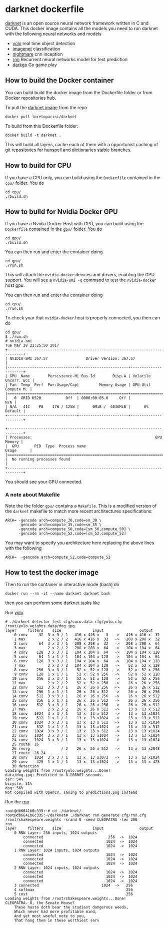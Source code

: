 # darknet dockerfile
[darknet](http://pjreddie.com/darknet/) is an open source neural network framework written in C and CUDA. This docker image contains all the models you need to run darknet with the following neural networks and models

- [yolo](http://pjreddie.com/darknet/yolo/) real time object detection
- [imagenet](http://pjreddie.com/darknet/imagenet/) classification
- [nightmare](http://pjreddie.com/darknet/nightmare/) cnn inception
- [rnn](http://pjreddie.com/darknet/rnns-in-darknet/) Recurrent neural networks model for text prediction
- [darkgo](http://pjreddie.com/darknet/darkgo-go-in-darknet/) Go game play

## How to build the Docker container
You can build build the docker image from the Dockerfile folder or from Docker repositories hub.

To pull the [darknet image](https://store.docker.com/community/images/loretoparisi/darknet) from the repo

```
docker pull loretoparisi/darknet
```

To build from this Dockerfile folder:

```
docker build -t darknet .
```

This will build all layers, cache each of them with a opportunist caching of git repositories for hunspell and dictionaries stable branches.

## How to build for CPU
If you have a CPU only, you can build using the `Dockerfile` contained in the `cpu/` folder. You do

```
cd cpu/
./build.sh
```

## How to build for Nvidia Docker GPU
If you have a Nvidia Docker Host with GPU, you can build using the `Dockerfile` contained in the `gpu/` folder. You do
```
cd gpu/
./build.sh
```

You can then run and enter the container doing
```
cd gpu/
./run.sh
```

This will attach the `nvidia-docker` devices and drivers, enabling the GPU support. You will see a `nvidia-smi -q` command to test the `nvidia-docker` host gpu.

You can then run and enter the container doing
```
cd cpu/
./run.sh
```

To check your that `nvidia-docker` host is properly connected, you then can do

```
cd gpu/
$ ./run.sh 
# nvidia-smi
Tue Mar 28 22:25:50 2017       
+-----------------------------------------------------------------------------+
| NVIDIA-SMI 367.57                 Driver Version: 367.57                    |
|-------------------------------+----------------------+----------------------+
| GPU  Name        Persistence-M| Bus-Id        Disp.A | Volatile Uncorr. ECC |
| Fan  Temp  Perf  Pwr:Usage/Cap|         Memory-Usage | GPU-Util  Compute M. |
|===============================+======================+======================|
|   0  GRID K520           Off  | 0000:00:03.0     Off |                  N/A |
| N/A   41C    P8    17W / 125W |      0MiB /  4036MiB |      0%      Default |
+-------------------------------+----------------------+----------------------+
                                                                               
+-----------------------------------------------------------------------------+
| Processes:                                                       GPU Memory |
|  GPU       PID  Type  Process name                               Usage      |
|=============================================================================|
|  No running processes found                                                 |
+-----------------------------------------------------------------------------+
```

You should see your GPU connected.

### A note about Makefile
Note the the folder `gpu/` contains a `Makefile`. This is a modified version of the `darknet` makefile to match more recent architectures specifications:

```
ARCH= -gencode arch=compute_30,code=sm_30 \
      -gencode arch=compute_35,code=sm_35 \
      -gencode arch=compute_50,code=[sm_50,compute_50] \
      -gencode arch=compute_52,code=[sm_52,compute_52]
```

You may want to specify you architecture here replacing the above lines with the following

```
ARCH=  -gencode arch=compute_52,code=compute_52
```


## How to test the docker image

Then to run the container in interactive mode (bash) do

```
docker run --rm -it --name darknet darknet bash
```

then you can perform some darknet tasks like

Run [yolo](http://pjreddie.com/darknet/yolo/)
```
# ./darknet detector test cfg/coco.data cfg/yolo.cfg /root/yolo.weights data/dog.jpg
layer     filters    size              input                output
    0 conv     32  3 x 3 / 1   416 x 416 x   3   ->   416 x 416 x  32
    1 max          2 x 2 / 2   416 x 416 x  32   ->   208 x 208 x  32
    2 conv     64  3 x 3 / 1   208 x 208 x  32   ->   208 x 208 x  64
    3 max          2 x 2 / 2   208 x 208 x  64   ->   104 x 104 x  64
    4 conv    128  3 x 3 / 1   104 x 104 x  64   ->   104 x 104 x 128
    5 conv     64  1 x 1 / 1   104 x 104 x 128   ->   104 x 104 x  64
    6 conv    128  3 x 3 / 1   104 x 104 x  64   ->   104 x 104 x 128
    7 max          2 x 2 / 2   104 x 104 x 128   ->    52 x  52 x 128
    8 conv    256  3 x 3 / 1    52 x  52 x 128   ->    52 x  52 x 256
    9 conv    128  1 x 1 / 1    52 x  52 x 256   ->    52 x  52 x 128
   10 conv    256  3 x 3 / 1    52 x  52 x 128   ->    52 x  52 x 256
   11 max          2 x 2 / 2    52 x  52 x 256   ->    26 x  26 x 256
   12 conv    512  3 x 3 / 1    26 x  26 x 256   ->    26 x  26 x 512
   13 conv    256  1 x 1 / 1    26 x  26 x 512   ->    26 x  26 x 256
   14 conv    512  3 x 3 / 1    26 x  26 x 256   ->    26 x  26 x 512
   15 conv    256  1 x 1 / 1    26 x  26 x 512   ->    26 x  26 x 256
   16 conv    512  3 x 3 / 1    26 x  26 x 256   ->    26 x  26 x 512
   17 max          2 x 2 / 2    26 x  26 x 512   ->    13 x  13 x 512
   18 conv   1024  3 x 3 / 1    13 x  13 x 512   ->    13 x  13 x1024
   19 conv    512  1 x 1 / 1    13 x  13 x1024   ->    13 x  13 x 512
   20 conv   1024  3 x 3 / 1    13 x  13 x 512   ->    13 x  13 x1024
   21 conv    512  1 x 1 / 1    13 x  13 x1024   ->    13 x  13 x 512
   22 conv   1024  3 x 3 / 1    13 x  13 x 512   ->    13 x  13 x1024
   23 conv   1024  3 x 3 / 1    13 x  13 x1024   ->    13 x  13 x1024
   24 conv   1024  3 x 3 / 1    13 x  13 x1024   ->    13 x  13 x1024
   25 route  16
   26 reorg              / 2    26 x  26 x 512   ->    13 x  13 x2048
   27 route  26 24
   28 conv   1024  3 x 3 / 1    13 x  13 x3072   ->    13 x  13 x1024
   29 conv    425  1 x 1 / 1    13 x  13 x1024   ->    13 x  13 x 425
   30 detection
Loading weights from /root/yolo.weights...Done!
data/dog.jpg: Predicted in 8.208007 seconds.
car: 54%
bicycle: 51%
dog: 56%
Not compiled with OpenCV, saving to predictions.png instead
```

Run the [rnn](http://pjreddie.com/darknet/rnns-in-darknet/)
```
root@db6641b6c335:~# cd ./darknet/
root@db6641b6c335:~/darknet# ./darknet rnn generate cfg/rnn.cfg /root/shakespeare.weights -srand 0 -seed CLEOPATRA -len 200 
rnn
layer     filters    size              input                output
    0 RNN Layer: 256 inputs, 1024 outputs
		connected                             256  ->  1024
		connected                            1024  ->  1024
		connected                            1024  ->  1024
    1 RNN Layer: 1024 inputs, 1024 outputs
		connected                            1024  ->  1024
		connected                            1024  ->  1024
		connected                            1024  ->  1024
    2 RNN Layer: 1024 inputs, 1024 outputs
		connected                            1024  ->  1024
		connected                            1024  ->  1024
		connected                            1024  ->  1024
    3 connected                            1024  ->   256
    4 softmax                                         256
    5 cost                                            256
Loading weights from /root/shakespeare.weights...Done!
CLEOPATRA. O, the Senate House?
    These haste doth bear the studiest dangerous weeds,
    Which never had more profitable mind,
    And yet most woeful note to you,
    That hang them in these worthiest serv
```



